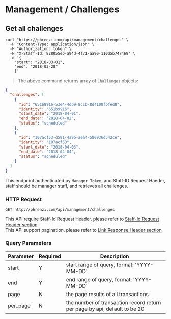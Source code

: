 # Management / Challenges

## Get all challenges

```shell
curl "https://phrenzi.com/api/management/challenges" \
  -H "Content-Type: application/json" \
  -H "Authorization: token" \
  -H "X-Staff-Id: 828055eb-a94d-4f71-aa90-110d5b747468" \
  -d '{
    "start": "2018-03-01",
    "end": "2018-03-28"
    }'

```

> The above command returns array of `Challenges` objects:

```json
{
  "challenges": [
    {
      "id": "651b9916-53e4-4db9-8ccb-8d4108fbfed8",
      "identity": "651b9916",
      "start_date": "2018-04-01",
      "end_date": "2018-04-02",
      "status": "scheduled"
    },
    {
      "id": "107acf53-d591-4a9b-aea4-580936d542ce",
      "identity": "107acf53",
      "start_date": "2018-04-03",
      "end_date": "2018-04-04",
      "status": "scheduled"
    }
  ]
}
```

This endpoint authenticated by `Manager Token`, and Staff-ID Request Haeder, staff should be manager staff, and retrieves all challenges.

### HTTP Request

`GET http://phrenzi.com/api/management/challenges`

<aside class="info">This API require Staff-Id Request Header. please refer to <a
href="#staff-id-request-header">Staff-Id Request Header section</a></aside>

<aside class="info">This API support pagination. please refer to <a
href="#link-response-header">Link Response Header section</a></aside>

### Query Parameters

Parameter | Required | Description
--------- | ----------- | ----------
start | Y | start range of query, format: 'YYYY-MM-DD'
end | Y | end range of query, format: 'YYYY-MM-DD'
page | N | the page results of all transactions
per_page | N | the number of transaction record return per page by api, default to be 20
